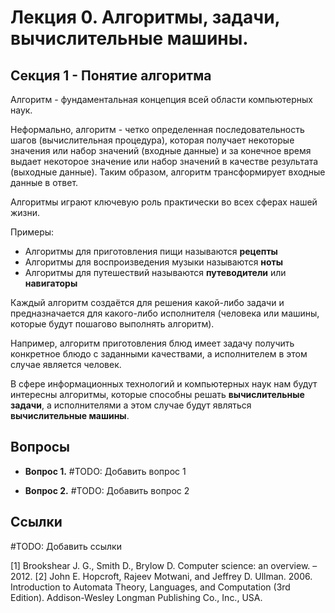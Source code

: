 # Лекция 0.  Алгоритмы, задачи, вычислительные машины.

## Секция 1 - Понятие алгоритма
Алгоритм - фундаментальная концепция всей области компьютерных наук.

Неформально, алгоритм - четко определенная последовательность шагов (вычислительная процедура), которая получает некоторые значения или набор значений (входные данные) и за конечное время выдает некоторое значение или набор значений в качестве результата (выходные данные). Таким образом, алгоритм трансформирует входные данные в ответ.

Алгоритмы играют ключевую роль практически во всех сферах нашей жизни.

Примеры:
- Алгоритмы для приготовления пищи называются **рецепты**
- Алгоритмы для воспроизведения музыки называются **ноты**
- Алгоритмы для путешествий называются **путеводители** или **навигаторы**

Каждый алгоритм создаётся для решения какой-либо задачи и предназначается для какого-либо исполнителя (человека или машины, которые будут пошагово выполнять алгоритм).

Например, алгоритм приготовления блюд имеет задачу получить конкретное блюдо с заданными качествами, а исполнителем в этом случае является человек.

В сфере информационных технологий и компьютерных наук нам будут интересны алгоритмы, которые способны решать **вычислительные задачи**, а исполнителями а этом случае будут являться **вычислительные машины**.


## Вопросы

- **Вопрос 1.** #TODO: Добавить вопрос 1

- **Вопрос 2.** #TODO: Добавить вопрос 2
 
  
## Ссылки
#TODO: Добавить ссылки

[1] Brookshear J. G., Smith D., Brylow D. Computer science: an overview. – 2012.
[2] John E. Hopcroft, Rajeev Motwani, and Jeffrey D. Ullman. 2006. Introduction to Automata Theory, Languages, and Computation (3rd Edition). Addison-Wesley Longman Publishing Co., Inc., USA.

